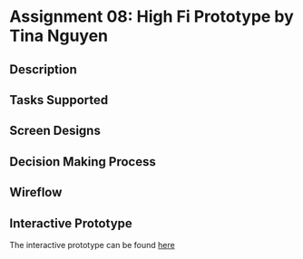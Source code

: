 # Assignment 08: High Fi Prototype by Tina Nguyen

## Description

## Tasks Supported

## Screen Designs

## Decision Making Process

## Wireflow 

## Interactive Prototype 

The interactive prototype can be found [here](https://projects.invisionapp.com/prototype/AudiuInteractivePrototype-ck7bgdje5002iwo01xgelaqnk/play/482f5d6c) 


